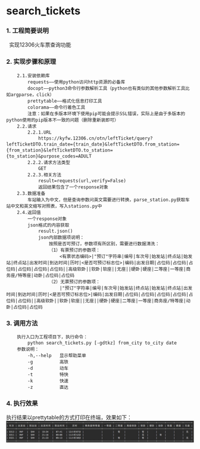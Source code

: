 # search_tickets  
  
### **1. 工程简要说明**  
&nbsp;&nbsp;实现12306火车票查询功能  

### **2. 实现步骤和原理**
        2.1.安装依赖库
            requests——使用python访问http资源的必备库
            docopt——python3命令行参数解析工具（python也有类似的其他参数解析工具比如argparse，click）
            prettytable——格式化信息打印工具
            colorama——命令行着色工具
            注意：如果在多版本环境下使用pip可能会提示SSL错误，实际上是由于多版本的python使用的pip版本不一致的问题（删除重新装即可）
        2.2.请求
            2.2.1.URL
                https://kyfw.12306.cn/otn/leftTicket/query?leftTicketDTO.train_date={train_date}&leftTicketDTO.from_station={from_station}&leftTicketDTO.to_station={to_station}&purpose_codes=ADULT
            2.2.2.请求方法类型
                GET
            2.2.3.相关方法
                result=requests(url,verify=False)
                返回结果包含了一个response对象              
        2.3.数据准备
            车站输入为中文，但是查询参数问英文需要进行转换，parse_station.py获取车站中文和英文缩写对照表，写入stations.py中
        2.4.返回值
            一个response对象
            json格式的内容获取
                result.json()
                json内部数据项说明：
                    按照是否可预订，参数项有所区别，需要进行数据清洗：
                    （1）有票预订的参数项：
                        <有票状态编码>|"预订"字符串|编号|车次号|始发站|终点站|始发站|终点站|出发时间|到达时间|历时|<是否可预订标志位>|编码|出发日期|占位码|占位码|占位码|占位码|占位码|占位码||高级软卧||软卧|软座||无座||硬卧|硬座|二等座|一等座|商务座/特等座|动卧|占位码|占位码
                    （2）无票预订的参数项：
                        |"预订"字符串|编号|车次号|始发站|终点站|始发站|终点站|出发时间|到达时间|历时|<是否可预订标志位>|编码|出发日期|占位码|占位码|占位码|占位码|占位码|占位码||高级软卧||软卧|软座||无座||硬卧|硬座|二等座|一等座|商务座/特等座|动卧|占位码|占位码

### **3. 调用方法**    
        执行入口为工程项目下，执行命令：
            python search_tickets.py [-gdtkz] from_city to_city date
        参数说明：
            -h,--help   显示帮助菜单
            -g          高铁
            -d          动车
            -t          特快
            -k          快速
            -z          直达
 
### **4. 执行效果**
   执行结果以prettytable的方式打印在终端，效果如下：  
   ![查询结果列表](ticketstable.jpeg "余票查询")